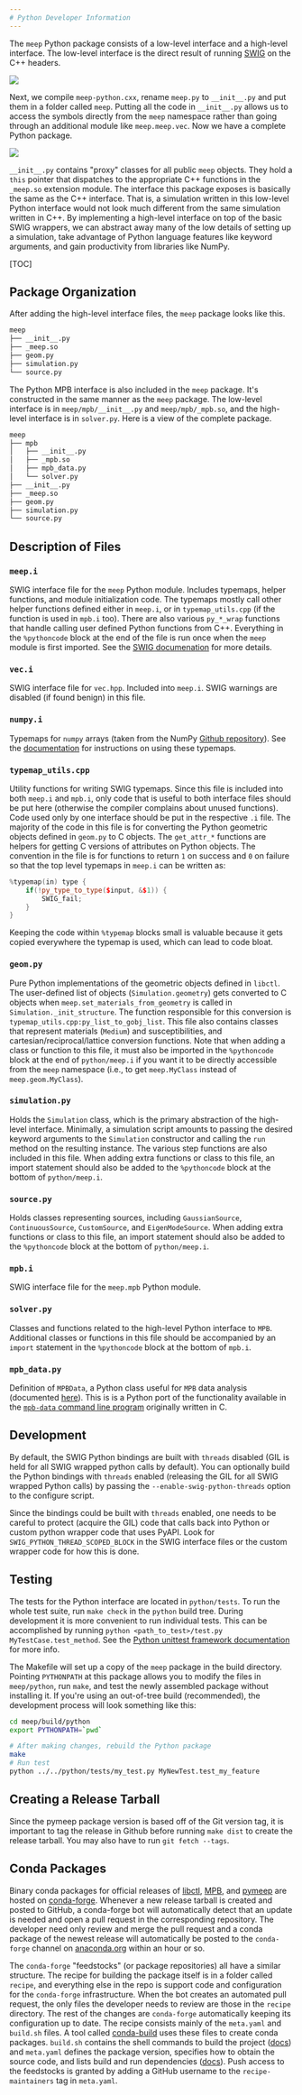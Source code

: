```yaml
---
# Python Developer Information
---
```


The `meep` Python package consists of a low-level interface and a high-level interface. The low-level interface is the direct result of running [SWIG](http://www.swig.org/) on the C++ headers.


![](images/swig_process.png)

Next, we compile `meep-python.cxx`, rename `meep.py` to `__init__.py` and put them in a folder called `meep`. Putting all the code in `__init__.py` allows us to access the symbols directly from the `meep` namespace rather than going through an additional module like `meep.meep.vec`. Now we have a complete Python package.

![](images/pypackage_creation.png)

`__init__.py` contains "proxy" classes for all public `meep` objects. They hold a `this` pointer that dispatches to the appropriate C++ functions in the `_meep.so` extension module. The interface this package exposes is basically the same as the C++ interface. That is, a simulation written in this low-level Python interface would not look much different from the same simulation written in C++. By implementing a high-level interface on top of the basic SWIG wrappers, we can abstract away many of the low details of setting up a simulation, take advantage of Python language features like keyword arguments, and gain productivity from libraries like NumPy.

[TOC]

## Package Organization

After adding the high-level interface files, the `meep` package looks like this.
```bash
meep
├── __init__.py
├── _meep.so
├── geom.py
├── simulation.py
└── source.py
```
The Python MPB interface is also included in the `meep` package. It's constructed in the same manner as the `meep` package. The low-level interface is in `meep/mpb/__init__.py` and `meep/mpb/_mpb.so`, and the high-level interface is in `solver.py`. Here is a view of the complete package.
```bash
meep
├── mpb
│   ├── __init__.py
│   ├── _mpb.so
│   ├── mpb_data.py
│   └── solver.py
├── __init__.py
├── _meep.so
├── geom.py
├── simulation.py
└── source.py
```

## Description of Files

### `meep.i`

SWIG interface file for the `meep` Python module. Includes typemaps, helper functions, and module initialization code. The typemaps mostly call other helper functions defined either in `meep.i`, or in `typemap_utils.cpp` (if the function is used in `mpb.i` too). There are also various `py_*_wrap` functions that handle calling user defined Python functions from C++. Everything in the `%pythoncode` block at the end of the file is run once when the `meep` module is first imported. See the [SWIG documenation](http://www.swig.org/Doc3.0/SWIGDocumentation.html) for more details.

### `vec.i`

SWIG interface file for `vec.hpp`. Included into `meep.i`. SWIG warnings are disabled (if found benign) in this file.

### `numpy.i`

Typemaps for `numpy` arrays (taken from the NumPy [Github repository](https://github.com/numpy/numpy/blob/master/tools/swig/numpy.i)). See the [documentation](https://docs.scipy.org/doc/numpy-1.13.0/reference/swig.interface-file.html) for instructions on using these typemaps.

### `typemap_utils.cpp`

Utility functions for writing SWIG typemaps. Since this file is included into both `meep.i` and `mpb.i`, only code that is useful to both interface files should be put here (otherwise the compiler complains about unused functions). Code used only by one interface should be put in the respective `.i` file. The majority of the code in this file is for converting the Python geometric objects defined in `geom.py` to C objects. The `get_attr_*` functions are helpers for getting C versions of attributes on Python objects. The convention in the file is for functions to return `1` on success and `0` on failure so that the top level typemaps in `meep.i` can be written as:

```c++
%typemap(in) type {
    if(!py_type_to_type($input, &$1)) {
        SWIG_fail;
    }
}
```
Keeping the code within `%typemap` blocks small is valuable because it gets copied everywhere the typemap is used, which can lead to code bloat.

### `geom.py`

Pure Python implementations of the geometric objects defined in `libctl`. The user-defined list of objects (`Simulation.geometry`) gets converted to C objects when `meep.set_materials_from_geometry` is called in `Simulation._init_structure`. The function responsible for this conversion is `typemap_utils.cpp:py_list_to_gobj_list`. This file also contains classes that represent materials (`Medium`) and susceptibilities, and cartesian/reciprocal/lattice conversion functions. Note that when adding a class or function to this file, it must also be imported in the `%pythoncode` block at the end of `python/meep.i` if you want it to be directly accessible from the `meep` namespace (i.e., to get `meep.MyClass` instead of `meep.geom.MyClass`).

### `simulation.py`

Holds the `Simulation` class, which is the primary abstraction of the high-level interface. Minimally, a simulation script amounts to passing the desired keyword arguments to the `Simulation` constructor and calling the `run` method on the resulting instance. The various step functions are also included in this file. When adding extra functions or class to this file, an import statement should also be added to the `%pythoncode` block at the bottom of `python/meep.i`.

### `source.py`

Holds classes representing sources, including `GaussianSource`, `ContinuousSource`, `CustomSource`, and `EigenModeSource`. When adding extra functions or class to this file, an import statement should also be added to the `%pythoncode` block at the bottom of `python/meep.i`.

### `mpb.i`

SWIG interface file for the `meep.mpb` Python module.

### `solver.py`

Classes and functions related to the high-level Python interface to `MPB`. Additional classes or functions in this file should be accompanied by an `import` statement in the `%pythoncode` block at the bottom of `mpb.i`.

### `mpb_data.py`

Definition of `MPBData`, a Python class useful for `MPB` data analysis (documented [here](https://mpb.readthedocs.io/en/latest/Python_Data_Analysis_Tutorial)). This is is a Python port of the functionality available in the [`mpb-data` command line program](https://github.com/NanoComp/mpb/blob/master/utils/mpb-data.c) originally written in C.

## Development

By default, the SWIG Python bindings are built with `threads` disabled (GIL is
held for all SWIG wrapped python calls by default). You can optionally build the
Python bindings with `threads` enabled (releasing the GIL for all SWIG wrapped
Python calls) by passing the `--enable-swig-python-threads`
option to the configure script.

Since the bindings could be built with `threads` enabled, one needs to be
careful to protect (acquire the GIL) code that calls back into Python or custom
python wrapper code that uses PyAPI. Look for `SWIG_PYTHON_THREAD_SCOPED_BLOCK`
in the SWIG interface files or the custom wrapper code for how this is done.

## Testing

The tests for the Python interface are located in `python/tests`. To run the whole test suite, run `make check` in the `python` build tree. During development it is more convenient to run individual tests. This can be accomplished by running `python <path_to_test>/test.py MyTestCase.test_method`. See the [Python unittest framework documentation](https://docs.python.org/3/library/unittest.html) for more info.

The Makefile will set up a copy of the `meep` package in the build directory. Pointing `PYTHONPATH` at this package allows you to modify the files in `meep/python`, run `make`, and test the newly assembled package without installing it. If you're using an out-of-tree build (recommended), the development process will look something like this:
```bash
cd meep/build/python
export PYTHONPATH=`pwd`

# After making changes, rebuild the Python package
make
# Run test
python ../../python/tests/my_test.py MyNewTest.test_my_feature
```

## Creating a Release Tarball

Since the pymeep package version is based off of the Git version tag, it is important to tag the release in Github before running `make dist` to create the release tarball. You may also have to run `git fetch --tags`.

## Conda Packages

Binary conda packages for official releases of [libctl](https://github.com/conda-forge/libctl-feedstock), [MPB](https://github.com/conda-forge/mpb-feedstock), and [pymeep](https://github.com/conda-forge/pymeep-feedstock) are hosted on [conda-forge](https://conda-forge.org/docs/). Whenever a new release tarball is created and posted to GitHub, a conda-forge bot will automatically detect that an update is needed and open a pull request in the corresponding repository. The developer need only review and merge the pull request and a conda package of the newest release will automatically be posted to the `conda-forge` channel on [anaconda.org](https://anaconda.org/conda-forge/) within an hour or so.

The `conda-forge` "feedstocks" (or package repositories) all have a similar structure. The recipe for building the package itself is in a folder called `recipe`, and everything else in the repo is support code and configuration for the `conda-forge` infrastructure. When the bot creates an automated pull request, the only files the developer needs to review are those in the `recipe` directory. The rest of the changes are `conda-forge` automatically keeping its configuration up to date. The recipe consists mainly of the `meta.yaml` and `build.sh` files. A tool called [conda-build](https://docs.conda.io/projects/conda-build/en/latest/index.html) uses these files to create conda packages. `build.sh` contains the shell commands to build the project ([docs](https://docs.conda.io/projects/conda-build/en/latest/resources/build-scripts.html)) and `meta.yaml` defines the package version, specifies how to obtain the source code, and lists build and run dependencies ([docs](https://docs.conda.io/projects/conda-build/en/latest/resources/define-metadata.html)). Push access to the feedstocks is granted by adding a GitHub username to the `recipe-maintainers` tag in `meta.yaml`.
